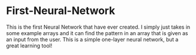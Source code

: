 # First-Neural-Network
This is the first Neural Network that have ever created. I simply just takes in some example arrays and it can find the pattern in an array that is given as an input from the user. This is a simple one-layer neural network, but a great learning tool!
